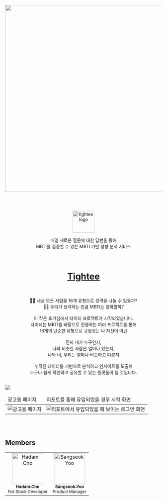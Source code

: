 <p align="center">
  <a href="https://tightee.com">
    <img src="https://user-images.githubusercontent.com/52340070/214513618-f81d28af-bb16-4128-8fef-abd95abe0c7a.png"  width="600" />
  </a>
</p>

<br />
<br />

<p align="center">
  <a href="https://tightee.com">
    <img src="https://tightee.com/tightee.svg" alt="tightee logo" width="70">
  </a>
</p>

<p align="center">
    매일 새로운 질문에 대한 답변을 통해<br />
    MBTI를 검증할 수 있는 MBTI 기반 성향 분석 서비스
</p>

<br />

<h1 align="center">
  <b>
    <a href="https://tightee.com">
      Tightee
    </a>
  </b>
</h1>

<br />

<p align="center">
    🤷‍♀️ 세상 모든 사람을 16개 유형으로 성격을 나눌 수 있을까?<br />
    🤷‍♂️ 우리가 생각하는 만큼 MBTI는 정확할까?<br /><br />
    이 작은 호기심에서 타이티 프로젝트가 시작되었습니다.<br />
    타이티는 MBTI를 바탕으로 진행하는 여러 프로젝트를 통해<br />
    16개의 단순한 유형으로 규정짓는 나 자신이 아닌<br /><br />
    진짜 내가 누구인지,<br />
    나와 비슷한 사람은 얼마나 있는지,<br />
    나와 너, 우리는 얼마나 비슷하고 다른지<br /><br />
    누적된 데이터를 기반으로 분석하고 인사이트를 도출해<br />
    누구나 쉽게 확인하고 공유할 수 있는 플랫폼이 될 것입니다.
</p>

<br />

<img src="https://user-images.githubusercontent.com/52340070/214520525-7ea51fc4-6b9d-4c77-aae7-7e8368f60712.gif" align="center" />

<br />

<table>
    <thead>
      <tr>
        <td>광고용 페이지</td>
        <td>리포트를 통해 유입되었을 경우 시작 화면</td>
      </tr>
    </thead>
  <tbody>
    <tr>
      <td><img src="https://user-images.githubusercontent.com/52340070/214881369-00555b66-43cd-4476-8abc-918765a13095.png" alt="광고용 페이지" /></td>
      <td><img src="https://user-images.githubusercontent.com/52340070/214881548-64e402d6-e03a-4c23-8cf1-9937250471a7.png" alt="리포트에서 유입되었을 때 보이는 로그인 화면" /></td>
    </tr>
  </tbody>
</table>

<br />
<br />

## Members

<table>
    <tbody>
        <tr>
            <td align="center">
                <a href="https://github.com/ohcmadah">
                    <img src="https://avatars.githubusercontent.com/u/52340070?v=3?s=100" width="100px;" alt="Hadam Cho"/><br />
                    <sub><b>Hadam Cho</b></sub>
                </a><br />
                <sub>Full Stack Developer</sub>
            </td>
            <td align="center">
                <a href="https://github.com/sangseokyoo">
                    <img src="https://avatars.githubusercontent.com/u/39344352?v=3?s=100" width="100px;" alt="Sangseok Yoo"/><br />
                    <sub><b>Sangseok Yoo</b></sub>
                </a><br />
                <sub>Product Manager</sub>
            </td>
        </tr>
    </tbody>
</table>
